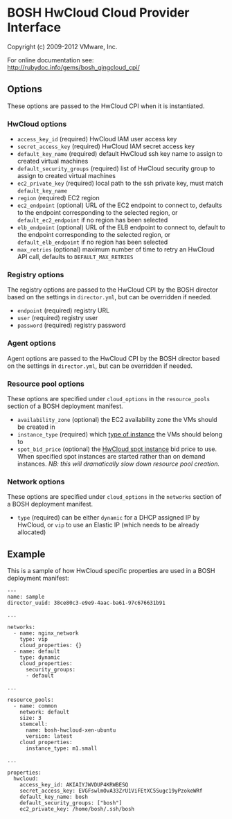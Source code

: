 # BOSH HwCloud Cloud Provider Interface
Copyright (c) 2009-2012 VMware, Inc.

For online documentation see: http://rubydoc.info/gems/bosh_qingcloud_cpi/

## Options

These options are passed to the HwCloud CPI when it is instantiated.

### HwCloud options

* `access_key_id` (required)
  HwCloud IAM user access key
* `secret_access_key` (required)
  HwCloud IAM secret access key
* `default_key_name` (required)
  default HwCloud ssh key name to assign to created virtual machines
* `default_security_groups` (required)
  list of HwCloud security group to assign to created virtual machines
* `ec2_private_key` (required)
  local path to the ssh private key, must match `default_key_name`
* `region` (required)
  EC2 region
* `ec2_endpoint` (optional)
  URL of the EC2 endpoint to connect to, defaults to the endpoint corresponding to the selected region,
  or `default_ec2_endpoint` if no region has been selected
* `elb_endpoint` (optional)
  URL of the ELB endpoint to connect to, default to the endpoint corresponding to the selected region,
  or `default_elb_endpoint` if no region has been selected
* `max_retries` (optional)
  maximum number of time to retry an HwCloud API call, defaults to `DEFAULT_MAX_RETRIES`

### Registry options

The registry options are passed to the HwCloud CPI by the BOSH director based on the settings in `director.yml`, but can be
overridden if needed.

* `endpoint` (required)
  registry URL
* `user` (required)
  registry user
* `password` (required)
  registry password

### Agent options

Agent options are passed to the HwCloud CPI by the BOSH director based on the settings in `director.yml`, but can be
overridden if needed.

### Resource pool options

These options are specified under `cloud_options` in the `resource_pools` section of a BOSH deployment manifest.

* `availability_zone` (optional)
  the EC2 availability zone the VMs should be created in
* `instance_type` (required)
  which [type of instance](http://hwcloud.amazon.com/ec2/instance-types/) the VMs should belong to
* `spot_bid_price` (optional)
  the [HwCloud spot instance](http://hwcloud.amazon.com/ec2/purchasing-options/spot-instances/) bid price to use.  When specified spot instances are started rather than on demand instances.  _NB: this will dramatically slow down resource pool creation._

### Network options

These options are specified under `cloud_options` in the `networks` section of a BOSH deployment manifest.

* `type` (required)
  can be either `dynamic` for a DHCP assigned IP by HwCloud, or `vip` to use an Elastic IP (which needs to be already
  allocated)

## Example

This is a sample of how HwCloud specific properties are used in a BOSH deployment manifest:

    ---
    name: sample
    director_uuid: 38ce80c3-e9e9-4aac-ba61-97c676631b91

    ...

    networks:
      - name: nginx_network
        type: vip
        cloud_properties: {}
      - name: default
        type: dynamic
        cloud_properties:
          security_groups:
          - default

    ...

    resource_pools:
      - name: common
        network: default
        size: 3
        stemcell:
          name: bosh-hwcloud-xen-ubuntu
          version: latest
        cloud_properties:
          instance_type: m1.small

    ...

    properties:
      hwcloud:
        access_key_id: AKIAIYJWVDUP4KRWBESQ
        secret_access_key: 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
        default_key_name: bosh
        default_security_groups: ["bosh"]
        ec2_private_key: /home/bosh/.ssh/bosh
